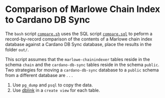 # Comparison of Marlowe Chain Index to Cardano DB Sync

The `bash` script [`compare.sh`](compare.sh) uses the SQL script [`compare.sql`](compare.sql) to peform a record-by-record comparison of the contents of a Marlowe chain index database against a Cardano DB Sync database, place the results in the folder `out/`.

This script assumes that the `marlowe-chainindexer` tables reside in the schema `chain` and the `cardano-db-sync` tables reside in the schema `public`. Two strategies for moving a `cardano-db-sync` database to a `public` schema from a different database are . . .

1. Use `pg_dump` and `psql` to copy the data.
2. Use [dblink](https://www.postgresql.org/docs/current/contrib-dblink-function.html) in a `create view` for each table.
